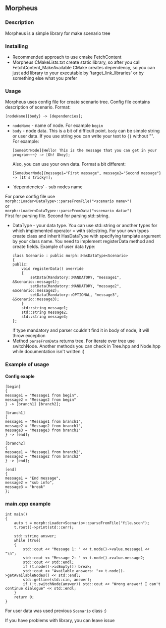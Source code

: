 ## Morpheus
### Description
Morpheus is a simple library for make scenario tree

### Installing
- Recommended approach to use cmake FetchContent
- Morpheus CMakeLists.txt create static library, so after you call FetchContent_MakeAvailable CMake creates dependency,
so you can just add library to your executable by 'target_link_libraries' or by something else what you prefer

### Usage
Morpheus uses config file for create scenario tree. Config file contains description of scenario. Format:<br>
```
[nodeName]{body} -> [dependencies];
```
- `nodeName` - name of node. For example `begin`
- `body` - node data. This is a bit of difficult point. `body` can be simple string or user data.
If you use string you can write your text to `{}` without "". For example:<br> 
    ```
    [SomeStrNode]{Hello! This is the message that you can get in your program~~~} -> [Oh! Okey];
    ```
    Also, you can use your own data. Format a bit different:<br>
    ```
    [SomeUserNode]{message1="First message", message2="Second message"} -> [It's tricky!];
    ```
- 'dependencies' - sub nodes name

For parse config file use<br>
`morph::Loader<DataType>::parseFromFile("<scenario name>")`<br>
or <br>
`morph::Loader<DataType>::parseFromData("<scenario data>")`<br>
First for parsing file. Second for parsing std::string.
- DataType - your data type. You can use std::string or another types for which implemented operator = with std::string.
For your own types create class and inherit HasDataType with specifying template argument by your class name. You need 
to implement registerData method and create fields.
Example of user data type:<br>
    ```
    class Scenario : public morph::HasDataType<Scenario>
    {
    public:
        void registerData() override
        {
            setData(Mandatory::MANDATORY, "message1", &Scenario::message1);
            setData(Mandatory::MANDATORY, "message2", &Scenario::message2);
            setData(Mandatory::OPTIONAL, "message3", &Scenario::message3);
        }
        std::string message1;
        std::string message2;
        std::string message3;
    };
    ```
    If type mandatory and parser couldn't find it in body of node, it will throw exception
- Method `parseFromData` returns tree. For iterate over tree use switchNode. Another methods you can check in Tree.hpp and
Node.hpp
while documentation isn't written :)

### Example of usage
#### Config exaple
```
[begin]
{
message1 = "Message1 from begin",
message2 = "Message2 from begin"
} -> [branch1] [branch2];

[branch1]
{
message1 = "Message1 from branch1",
message2 = "Message2 from branch1",
message3 = "Message3 from branch1"
} -> [end];

[branch2]
{
message1 = "Message1 from branch2",
message2 = "Message2 from branch2"
} -> [end];

[end]
{
message1 = "End message",
message2 = "sub info",
message3 = "break"
};
```
### main.cpp example
```
int main()
{
	auto t = morph::Loader<Scenario>::parseFromFile("file.scen");
	t.root()->print(std::cerr);

	std::string answer;
	while (true)
	{
		std::cout << "Message 1: " << t.node()->value.message1 << "\n";
		std::cout << "Message 2: " << t.node()->value.message2;
		std::cout << std::endl;
		if (t.node()->isEmpty()) break;
		std::cout << "Available answers: "<< t.node()->getAvailableNodes() << std::endl;
		std::getline(std::cin, answer);
		if (!t.switchNode(answer)) std::cout << "Wrong answer! I can't continue dialogue" << std::endl;
	}
    return 0;
}
```

For user data was used previous `Scenario` class :)

If you have problems with library, you can leave issue
